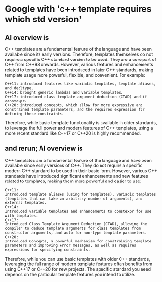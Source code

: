 # Google with 'c++ template requires which std version'
## AI overview is

C++ templates are a fundamental feature of the language and have been available since its early versions. Therefore, templates themselves do not require a specific C++ standard version to be used. They are a core part of C++ from C++98 onwards.
However, various features and enhancements related to templates have been introduced in later C++ standards, making template usage more powerful, flexible, and convenient. For example:

    C++11: introduced features like variadic templates, template aliases, and decltype.
    C++14: brought generic lambdas and variable templates.
    C++17: introduced class template argument deduction (CTAD) and if constexpr.
    C++20: introduced concepts, which allow for more expressive and constrained template parameters, and the requires expression for defining these constraints. 

Therefore, while basic template functionality is available in older standards, to leverage the full power and modern features of C++ templates, using a more recent standard like C++17 or C++20 is highly recommended.

## and rerun; AI overview is


C++ templates are a fundamental feature of the language and have been available since early versions of C++. They do not require a specific modern C++ standard to be used in their basic form.
However, various C++ standards have introduced significant enhancements and new features related to templates, making them more powerful and easier to use:

    C++11:
    Introduced template aliases (using for templates), variadic templates (templates that can take an arbitrary number of arguments), and external templates.
    C++14:
    Introduced variable templates and enhancements to constexpr for use with templates.
    C++17:
    Introduced Class Template Argument Deduction (CTAD), allowing the compiler to deduce template arguments for class templates from constructor arguments, and auto for non-type template parameters.
    C++20:
    Introduced Concepts, a powerful mechanism for constraining template parameters and improving error messages, as well as requires expressions for specifying constraints. 

Therefore, while you can use basic templates with older C++ standards, leveraging the full range of modern template features often benefits from using C++17 or C++20 for new projects. The specific standard you need depends on the particular template features you intend to utilize.

